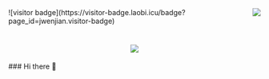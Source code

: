 <img align="right" src="https://visitor-badge.laobi.icu/badge?page_id=Furbanooo.Furbanooo"/>
![visitor badge](https://visitor-badge.laobi.icu/badge?page_id=jwenjian.visitor-badge)
<h1 align="center">
<img src="https://readme-typing-svg.demolab.com/?
  font=NotoSerifDisplay&size=35&center=true&vcenter=true&width=500&height=70&duration=4000lines=***+Heeyyy+🌍;I'm+Furb;welcome+to+Y'all+👐🏾;" />
</h1>
### Hi there 👋

<!--
**Furbanooo/Furbanooo** is a ✨ _special_ ✨ repository because its `README.md` (this file) appears on your GitHub profile.

Here are some ideas to get you started:

- 🔭 I’m currently working on ...
- 🌱 I’m currently learning ...
- 👯 I’m looking to collaborate on ...
- 🤔 I’m looking for help with ...
- 💬 Ask me about ...
- 📫 How to reach me: ...
- 😄 Pronouns: ...
- ⚡ Fun fact: ...
-->
